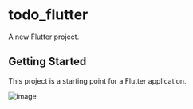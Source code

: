 # todo_flutter

A new Flutter project.

## Getting Started

This project is a starting point for a Flutter application.

![image](https://user-images.githubusercontent.com/55091681/209821203-2d3c5703-630b-4f01-bfb7-355d2211fc86.png)




